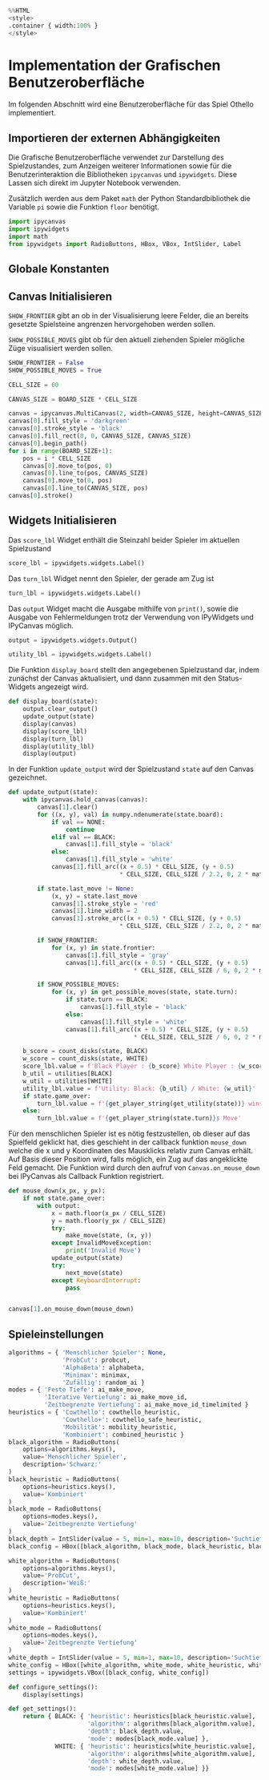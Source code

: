 ```python
%%HTML
<style>
.container { width:100% }
</style>
```

# Implementation der Grafischen Benutzeroberfläche

Im folgenden Abschnitt wird eine Benutzeroberfläche für das Spiel Othello implementiert.

## Importieren der externen Abhängigkeiten

Die Grafische Benutzeroberfläche verwendet zur Darstellung des Spielzustandes, zum Anzeigen weiterer Informationen sowie für die Benutzerinteraktion die Bibliotheken `ipycanvas` und `ipywidgets`. Diese Lassen sich direkt im Jupyter Notebook verwenden.

Zusätzlich werden aus dem Paket `math` der Python Standardbibliothek die Variable `pi` sowie die Funktion `floor` benötigt.


```python
import ipycanvas
import ipywidgets
import math
from ipywidgets import RadioButtons, HBox, VBox, IntSlider, Label
```

## Globale Konstanten

## Canvas Initialisieren

`SHOW_FRONTIER` gibt an ob in der Visualisierung leere Felder, die an bereits gesetzte Spielsteine angrenzen hervorgehoben werden sollen.


`SHOW_POSSIBLE_MOVES` gibt ob für den aktuell ziehenden Spieler mögliche Züge visualisiert werden sollen.


```python
SHOW_FRONTIER = False
SHOW_POSSIBLE_MOVES = True
```


```python
CELL_SIZE = 60

CANVAS_SIZE = BOARD_SIZE * CELL_SIZE

canvas = ipycanvas.MultiCanvas(2, width=CANVAS_SIZE, height=CANVAS_SIZE)
canvas[0].fill_style = 'darkgreen'
canvas[0].stroke_style = 'black'
canvas[0].fill_rect(0, 0, CANVAS_SIZE, CANVAS_SIZE)
canvas[0].begin_path()
for i in range(BOARD_SIZE+1):
    pos = i * CELL_SIZE
    canvas[0].move_to(pos, 0)
    canvas[0].line_to(pos, CANVAS_SIZE)
    canvas[0].move_to(0, pos)
    canvas[0].line_to(CANVAS_SIZE, pos)
canvas[0].stroke()
```

## Widgets Initialisieren

Das `score_lbl` Widget enthält die Steinzahl beider Spieler im aktuellen Spielzustand


```python
score_lbl = ipywidgets.widgets.Label()
```

Das `turn_lbl` Widget nennt den Spieler, der gerade am Zug ist


```python
turn_lbl = ipywidgets.widgets.Label()
```

Das `output` Widget macht die Ausgabe mithilfe von `print()`, sowie die Ausgabe von Fehlermeldungen trotz der Verwendung von IPyWidgets und IPyCanvas möglich.


```python
output = ipywidgets.widgets.Output()
```


```python
utility_lbl = ipywidgets.widgets.Label()
```

Die Funktion `display_board` stellt den angegebenen Spielzustand dar, indem zunächst der Canvas aktualisiert, und dann zusammen mit den Status-Widgets angezeigt wird.


```python
def display_board(state):
    output.clear_output()
    update_output(state)
    display(canvas)
    display(score_lbl)
    display(turn_lbl)
    display(utility_lbl)
    display(output)
```

In der Funktion `update_output` wird der Spielzustand `state` auf den Canvas gezeichnet.


```python
def update_output(state):
    with ipycanvas.hold_canvas(canvas):
        canvas[1].clear()
        for ((x, y), val) in numpy.ndenumerate(state.board):
            if val == NONE:
                continue
            elif val == BLACK:
                canvas[1].fill_style = 'black'
            else:
                canvas[1].fill_style = 'white'
            canvas[1].fill_arc((x + 0.5) * CELL_SIZE, (y + 0.5)
                               * CELL_SIZE, CELL_SIZE / 2.2, 0, 2 * math.pi)

        if state.last_move != None:
            (x, y) = state.last_move
            canvas[1].stroke_style = 'red'
            canvas[1].line_width = 2
            canvas[1].stroke_arc((x + 0.5) * CELL_SIZE, (y + 0.5)
                               * CELL_SIZE, CELL_SIZE / 2.2, 0, 2 * math.pi)

        if SHOW_FRONTIER:
            for (x, y) in state.frontier:
                canvas[1].fill_style = 'gray'
                canvas[1].fill_arc((x + 0.5) * CELL_SIZE, (y + 0.5)
                                   * CELL_SIZE, CELL_SIZE / 6, 0, 2 * math.pi)

        if SHOW_POSSIBLE_MOVES:
            for (x, y) in get_possible_moves(state, state.turn):
                if state.turn == BLACK:
                    canvas[1].fill_style = 'black'
                else:
                    canvas[1].fill_style = 'white'
                canvas[1].fill_arc((x + 0.5) * CELL_SIZE, (y + 0.5)
                                   * CELL_SIZE, CELL_SIZE / 6, 0, 2 * math.pi)

    b_score = count_disks(state, BLACK)
    w_score = count_disks(state, WHITE)
    score_lbl.value = f'Black Player : {b_score} White Player : {w_score}'
    b_util = utilities[BLACK]
    w_util = utilities[WHITE]
    utility_lbl.value = f'Utility: Black: {b_util} / White: {w_util}'
    if state.game_over:
        turn_lbl.value = f'{get_player_string(get_utility(state))} wins'
    else:
        turn_lbl.value = f'{get_player_string(state.turn)}s Move'
```

Für den menschlichen Spieler ist es nötig festzustellen, ob dieser auf das Spielfeld geklickt hat, dies geschieht in der callback funktion `mouse_down` welche die x und y Koordinaten des Mausklicks relativ zum Canvas erhält. Auf Basis dieser Position wird, falls möglich, ein Zug auf das angeklickte Feld gemacht. Die Funktion wird durch den aufruf von `Canvas.on_mouse_down` bei IPyCanvas als Callback Funktion registriert.


```python
def mouse_down(x_px, y_px):
    if not state.game_over:
        with output:
            x = math.floor(x_px / CELL_SIZE)
            y = math.floor(y_px / CELL_SIZE)
            try:
                make_move(state, (x, y))
            except InvalidMoveException:
                print('Invalid Move')
            update_output(state)
            try:
                next_move(state)
            except KeyboardInterrupt:
                pass


canvas[1].on_mouse_down(mouse_down)
```

## Spieleinstellungen


```python
algorithms = { 'Menschlicher Spieler': None,
               'ProbCut': probcut,
               'AlphaBeta': alphabeta,
               'Minimax': minimax,
               'Zufällig': random_ai }
modes = { 'Feste Tiefe': ai_make_move,
          'Iterative Vertiefung': ai_make_move_id,
          'Zeitbegrenzte Vertiefung': ai_make_move_id_timelimited }
heuristics = { 'Cowthello': cowthello_heuristic,
               'Cowthello+': cowthello_safe_heuristic,
               'Mobilität': mobility_heuristic,
               'Kombiniert': combined_heuristic }
black_algorithm = RadioButtons(
    options=algorithms.keys(),
    value='Menschlicher Spieler',
    description='Schwarz:'
)
black_heuristic = RadioButtons(
    options=heuristics.keys(),
    value='Kombiniert'
)
black_mode = RadioButtons(
    options=modes.keys(),
    value='Zeitbegrenzte Vertiefung'
)
black_depth = IntSlider(value = 5, min=1, max=10, description='Suchtiefe:')
black_config = HBox([black_algorithm, black_mode, black_heuristic, black_depth])

white_algorithm = RadioButtons(
    options=algorithms.keys(),
    value='ProbCut',
    description='Weiß:'
)
white_heuristic = RadioButtons(
    options=heuristics.keys(),
    value='Kombiniert'
)
white_mode = RadioButtons(
    options=modes.keys(),
    value='Zeitbegrenzte Vertiefung'
)
white_depth = IntSlider(value = 5, min=1, max=10, description='Suchtiefe:')
white_config = HBox([white_algorithm, white_mode, white_heuristic, white_depth])
settings = ipywidgets.VBox([black_config, white_config])
```


```python
def configure_settings():
    display(settings)
```


```python
def get_settings():
    return { BLACK: { 'heuristic': heuristics[black_heuristic.value],
                      'algorithm': algorithms[black_algorithm.value],
                      'depth': black_depth.value,
                      'mode': modes[black_mode.value] },
             WHITE: { 'heuristic': heuristics[white_heuristic.value],
                      'algorithm': algorithms[white_algorithm.value],
                      'depth': white_depth.value,
                      'mode': modes[white_mode.value] }}
```
